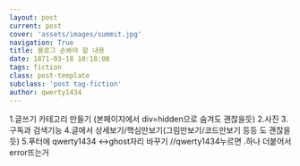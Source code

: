 ```yaml
---
layout: post
current: post
cover: 'assets/images/summit.jpg'
navigation: True
title: 블로그 손봐야 할 내용
date: 1871-03-18 10:18:00
tags: fiction
class: post-template
subclass: 'post tag-fiction'
author: qwerty1434
---
```

1.글쓰기 카테고리 만들기 (본페이지에서 div=hidden으로 숨겨도 괜찮을듯)
2.사진
3.구독과 검색기능
4.글에서 상세보기/핵심만보기(그림만보기/코드만보기 등등 도 괜찮을듯)
5.푸터에 qwerty1434 <->ghost자리 바꾸기 //qwerty1434누르면 .하나 더붙어서 error뜨는거 
